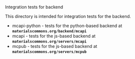 Integration tests for backend

This directory is intended for integration tests for the backend.
* mcapi-python - tests for the python-based backend at **`materialscommons.org/backend/mcapi`**
* mcapi - tests for the js-based backend at **`materialscommons.org/servers/mcapi`**
* mcpub - tests for the js-based backend at **`materialscommons.org/servers/mcpub`**

